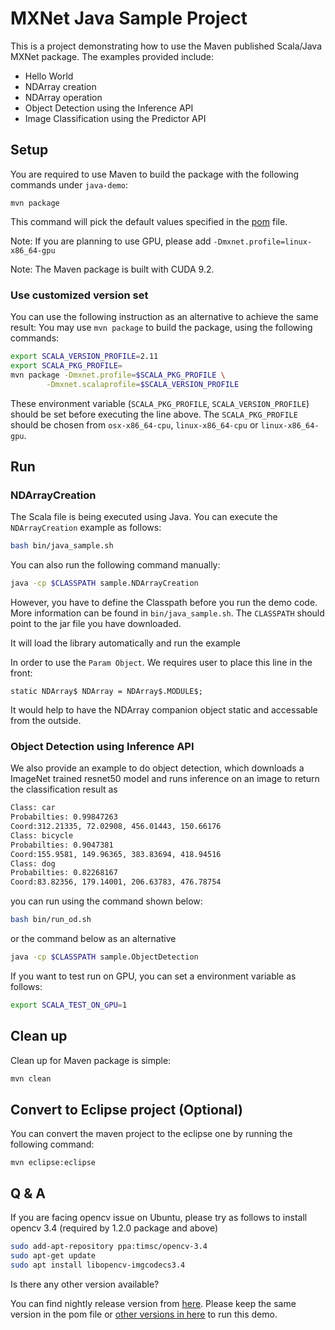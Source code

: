 <!--- Licensed to the Apache Software Foundation (ASF) under one -->
<!--- or more contributor license agreements.  See the NOTICE file -->
<!--- distributed with this work for additional information -->
<!--- regarding copyright ownership.  The ASF licenses this file -->
<!--- to you under the Apache License, Version 2.0 (the -->
<!--- "License"); you may not use this file except in compliance -->
<!--- with the License.  You may obtain a copy of the License at -->

<!---   http://www.apache.org/licenses/LICENSE-2.0 -->

<!--- Unless required by applicable law or agreed to in writing, -->
<!--- software distributed under the License is distributed on an -->
<!--- "AS IS" BASIS, WITHOUT WARRANTIES OR CONDITIONS OF ANY -->
<!--- KIND, either express or implied.  See the License for the -->
<!--- specific language governing permissions and limitations -->
<!--- under the License. -->

# MXNet Java Sample Project
This is a project demonstrating how to use the Maven published Scala/Java MXNet package. 
The examples provided include:
* Hello World
* NDArray creation
* NDArray operation
* Object Detection using the Inference API
* Image Classification using the Predictor API

## Setup
You are required to use Maven to build the package with the following commands under `java-demo`:
```
mvn package
```
This command will pick the default values specified in the [pom](https://github.com/apache/mxnet/blob/master/scala-package/mxnet-demo/java-demo/pom.xml) file.

Note: If you are planning to use GPU, please add `-Dmxnet.profile=linux-x86_64-gpu`

Note: The Maven package is built with CUDA 9.2.

### Use customized version set
You can use the following instruction as an alternative to achieve the same result:
You may use `mvn package` to build the package,
using the following commands:
```Bash
export SCALA_VERSION_PROFILE=2.11
export SCALA_PKG_PROFILE=
mvn package -Dmxnet.profile=$SCALA_PKG_PROFILE \
		-Dmxnet.scalaprofile=$SCALA_VERSION_PROFILE
```
These environment variable (`SCALA_PKG_PROFILE`, `SCALA_VERSION_PROFILE`)
should be set before executing the line above.
The `SCALA_PKG_PROFILE` should be chosen from `osx-x86_64-cpu`, `linux-x86_64-cpu` or `linux-x86_64-gpu`.


## Run
### NDArrayCreation
The Scala file is being executed using Java. You can execute the `NDArrayCreation` example as follows:
```Bash
bash bin/java_sample.sh
```
You can also run the following command manually:
```Bash
java -cp $CLASSPATH sample.NDArrayCreation
```
However, you have to define the Classpath before you run the demo code. More information can be found in `bin/java_sample.sh`.
The `CLASSPATH` should point to the jar file you have downloaded.

It will load the library automatically and run the example

In order to use the `Param Object`. We requires user to place this line in the front:
```
static NDArray$ NDArray = NDArray$.MODULE$;
```
It would help to have the NDArray companion object static and accessable from the outside.

### Object Detection using Inference API
We also provide an example to do object detection, which downloads a ImageNet trained resnet50 model and runs inference on an image to return the classification result as
```Bash
Class: car
Probabilties: 0.99847263
Coord:312.21335, 72.02908, 456.01443, 150.66176
Class: bicycle
Probabilties: 0.9047381
Coord:155.9581, 149.96365, 383.83694, 418.94516
Class: dog
Probabilties: 0.82268167
Coord:83.82356, 179.14001, 206.63783, 476.78754
```

you can run using the command shown below:
```Bash
bash bin/run_od.sh
```
or the command below as an alternative
```Bash
java -cp $CLASSPATH sample.ObjectDetection
```

If you want to test run on GPU, you can set a environment variable as follows:
```Bash
export SCALA_TEST_ON_GPU=1
```
## Clean up
Clean up for Maven package is simple:
```Bash
mvn clean
```

## Convert to Eclipse project (Optional)
You can convert the maven project to the eclipse one by running the following command:
```
mvn eclipse:eclipse
```

## Q & A
If you are facing opencv issue on Ubuntu, please try as follows to install opencv 3.4 (required by 1.2.0 package and above)
```Bash
sudo add-apt-repository ppa:timsc/opencv-3.4
sudo apt-get update
sudo apt install libopencv-imgcodecs3.4
```

Is there any other version available?

You can find nightly release version from [here](https://repository.apache.org/#nexus-search;gav~org.apache.mxnet~~1.9.0-SNAPSHOT~~).
Please keep the same version in the pom file or [other versions in here](https://repository.apache.org/#nexus-search;gav~org.apache.mxnet~~~~) to run this demo.
